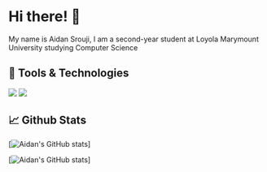 # Hi there! 👋

My name is Aidan Srouji, I am a second-year student at Loyola Marymount University studying Computer Science

## 🔧 Tools & Technologies

![](https://img.shields.io/badge/OS-Windows-informational?style=flat&logo=Windows&logoColor=white&color=c63f79) ![](https://img.shields.io/badge/Editor-VS_Code-informational?style=flat&logo=VS_Code&logoColor=white&color=c63f79)

## 📈 Github Stats

[![Aidan's GitHub stats](https://github-readme-stats.vercel.app/api?username=asrouji&show_icons=true&theme=radical)]

[![Aidan's GitHub stats](https://github-readme-stats.vercel.app/api/top-langs/?username=asrouji&layout=compact&theme=radical)]
